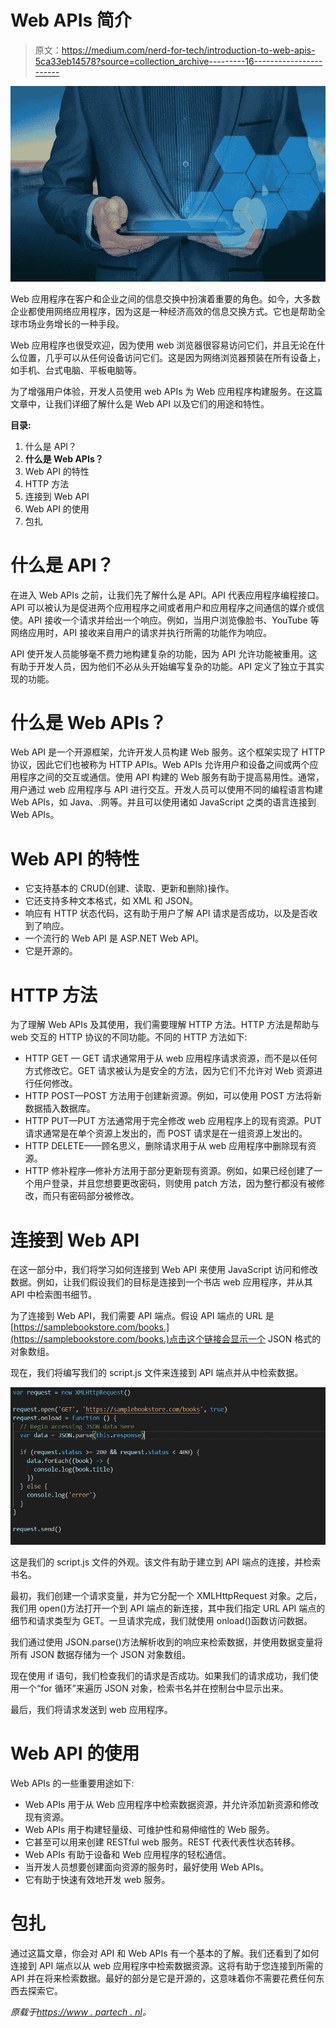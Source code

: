 # Web APIs 简介

> 原文：<https://medium.com/nerd-for-tech/introduction-to-web-apis-5ca33eb14578?source=collection_archive---------16----------------------->

![](img/93ec00e2595c5f0bb7f3e28437ad5776.png)

Web 应用程序在客户和企业之间的信息交换中扮演着重要的角色。如今，大多数企业都使用网络应用程序，因为这是一种经济高效的信息交换方式。它也是帮助全球市场业务增长的一种手段。

Web 应用程序也很受欢迎，因为使用 web 浏览器很容易访问它们，并且无论在什么位置，几乎可以从任何设备访问它们。这是因为网络浏览器预装在所有设备上，如手机、台式电脑、平板电脑等。

为了增强用户体验，开发人员使用 web APIs 为 Web 应用程序构建服务。在这篇文章中，让我们详细了解什么是 Web API 以及它们的用途和特性。

**目录:**

1.  什么是 API？
2.  **什么是 Web APIs？**
3.  Web API 的特性
4.  HTTP 方法
5.  连接到 Web API
6.  Web API 的使用
7.  包扎

# 什么是 API？

在进入 Web APIs 之前，让我们先了解什么是 API。API 代表应用程序编程接口。API 可以被认为是促进两个应用程序之间或者用户和应用程序之间通信的媒介或信使。API 接收一个请求并给出一个响应。例如，当用户浏览像脸书、YouTube 等网络应用时，API 接收来自用户的请求并执行所需的功能作为响应。

API 使开发人员能够毫不费力地构建复杂的功能，因为 API 允许功能被重用。这有助于开发人员，因为他们不必从头开始编写复杂的功能。API 定义了独立于其实现的功能。

# 什么是 Web APIs？

Web API 是一个开源框架，允许开发人员构建 Web 服务。这个框架实现了 HTTP 协议，因此它们也被称为 HTTP APIs。Web APIs 允许用户和设备之间或两个应用程序之间的交互或通信。使用 API 构建的 Web 服务有助于提高易用性。通常，用户通过 web 应用程序与 API 进行交互。开发人员可以使用不同的编程语言构建 Web APIs，如 Java、.网等。并且可以使用诸如 JavaScript 之类的语言连接到 Web APIs。

# Web API 的特性

*   它支持基本的 CRUD(创建、读取、更新和删除)操作。
*   它还支持多种文本格式，如 XML 和 JSON。
*   响应有 HTTP 状态代码，这有助于用户了解 API 请求是否成功，以及是否收到了响应。
*   一个流行的 Web API 是 ASP.NET Web API。
*   它是开源的。

# HTTP 方法

为了理解 Web APIs 及其使用，我们需要理解 HTTP 方法。HTTP 方法是帮助与 web 交互的 HTTP 协议的不同功能。不同的 HTTP 方法如下:

*   HTTP GET — GET 请求通常用于从 web 应用程序请求资源，而不是以任何方式修改它。GET 请求被认为是安全的方法，因为它们不允许对 Web 资源进行任何修改。
*   HTTP POST—POST 方法用于创建新资源。例如，可以使用 POST 方法将新数据插入数据库。
*   HTTP PUT—PUT 方法通常用于完全修改 web 应用程序上的现有资源。PUT 请求通常是在单个资源上发出的，而 POST 请求是在一组资源上发出的。
*   HTTP DELETE——顾名思义，删除请求用于从 web 应用程序中删除现有资源。
*   HTTP 修补程序—修补方法用于部分更新现有资源。例如，如果已经创建了一个用户登录，并且您想要更改密码，则使用 patch 方法，因为整行都没有被修改，而只有密码部分被修改。

# 连接到 Web API

在这一部分中，我们将学习如何连接到 Web API 来使用 JavaScript 访问和修改数据。例如，让我们假设我们的目标是连接到一个书店 web 应用程序，并从其 API 中检索图书细节。

为了连接到 Web API，我们需要 API 端点。假设 API 端点的 URL 是[https://samplebookstore.com/books.](https://samplebookstore.com/books.)点击这个链接会显示一个 JSON 格式的对象数组。

现在，我们将编写我们的 script.js 文件来连接到 API 端点并从中检索数据。

![](img/c982685d2281d2a3aa4d373a0bfef2dd.png)

这是我们的 script.js 文件的外观。该文件有助于建立到 API 端点的连接，并检索书名。

最初，我们创建一个请求变量，并为它分配一个 XMLHttpRequest 对象。之后，我们用 open()方法打开一个到 API 端点的新连接，其中我们指定 URL API 端点的细节和请求类型为 GET。一旦请求完成，我们就使用 onload()函数访问数据。

我们通过使用 JSON.parse()方法解析收到的响应来检索数据，并使用数据变量将所有 JSON 数据存储为一个 JSON 对象数组。

现在使用 if 语句，我们检查我们的请求是否成功。如果我们的请求成功，我们使用一个“for 循环”来遍历 JSON 对象，检索书名并在控制台中显示出来。

最后，我们将请求发送到 web 应用程序。

# Web API 的使用

Web APIs 的一些重要用途如下:

*   Web APIs 用于从 Web 应用程序中检索数据资源，并允许添加新资源和修改现有资源。
*   Web APIs 用于构建轻量级、可维护性和易伸缩性的 Web 服务。
*   它甚至可以用来创建 RESTful web 服务。REST 代表代表性状态转移。
*   Web APIs 有助于设备和 Web 应用程序的轻松通信。
*   当开发人员想要创建面向资源的服务时，最好使用 Web APIs。
*   它有助于快速有效地开发 web 服务。

# 包扎

通过这篇文章，你会对 API 和 Web APIs 有一个基本的了解。我们还看到了如何连接到 API 端点以从 web 应用程序中检索数据资源。这将有助于您连接到所需的 API 并在将来检索数据。最好的部分是它是开源的，这意味着你不需要花费任何东西去探索它。

*原载于*[*https://www . partech . nl*](https://www.partech.nl/nl/publicaties/2020/11/introduction-to-web-apis)*。*